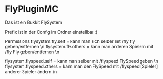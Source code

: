 # FlyPluginMC

Das ist ein Bukkit FlySystem

Prefix ist in der Config im Ordner einstellbar :)

Permissions
flysystem.fly.self = kann man sich selber mit /fly fly geben/entfernen \n
flysystem.fly.others = kann man anderen Spielern mit /fly <name> Fly geben/entfernen \n

flysystem.flyspeed.self = kann man selber mit /flyspeed <Geschwindigleit> FlySpeed geben \n
flysystem.flyspeed.others = kann man den FlySpeed mit /flyspeed <Geschwindigkeit> [Spieler] anderer Spieler ändern \n
